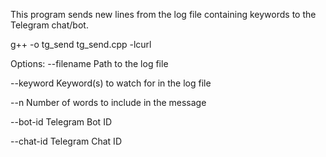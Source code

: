This program sends new lines from the log file containing keywords to the Telegram chat/bot.


g++ -o tg_send tg_send.cpp -lcurl




Options:
  --filename   Path to the log file

  --keyword    Keyword(s) to watch for in the log file

  --n          Number of words to include in the message

  --bot-id     Telegram Bot ID

  --chat-id    Telegram Chat ID
  
